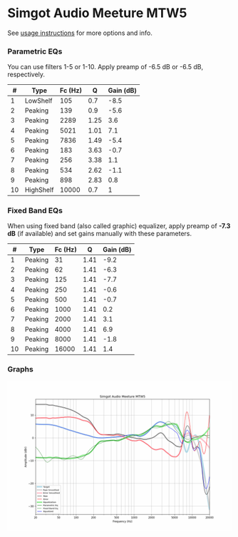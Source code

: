 # Simgot Audio Meeture MTW5
See [usage instructions](https://github.com/jaakkopasanen/AutoEq#usage) for more options and info.

### Parametric EQs
You can use filters 1-5 or 1-10. Apply preamp of -6.5 dB or -6.5 dB, respectively.

|   # | Type      |   Fc (Hz) |    Q |   Gain (dB) |
|-----|-----------|-----------|------|-------------|
|   1 | LowShelf  |       105 | 0.7  |        -8.5 |
|   2 | Peaking   |       139 | 0.9  |        -5.6 |
|   3 | Peaking   |      2289 | 1.25 |         3.6 |
|   4 | Peaking   |      5021 | 1.01 |         7.1 |
|   5 | Peaking   |      7836 | 1.49 |        -5.4 |
|   6 | Peaking   |       183 | 3.63 |        -0.7 |
|   7 | Peaking   |       256 | 3.38 |         1.1 |
|   8 | Peaking   |       534 | 2.62 |        -1.1 |
|   9 | Peaking   |       898 | 2.83 |         0.8 |
|  10 | HighShelf |     10000 | 0.7  |         1   |

### Fixed Band EQs
When using fixed band (also called graphic) equalizer, apply preamp of **-7.3 dB** (if available) and set gains manually with these parameters.

|   # | Type    |   Fc (Hz) |    Q |   Gain (dB) |
|-----|---------|-----------|------|-------------|
|   1 | Peaking |        31 | 1.41 |        -9.2 |
|   2 | Peaking |        62 | 1.41 |        -6.3 |
|   3 | Peaking |       125 | 1.41 |        -7.7 |
|   4 | Peaking |       250 | 1.41 |        -0.6 |
|   5 | Peaking |       500 | 1.41 |        -0.7 |
|   6 | Peaking |      1000 | 1.41 |         0.2 |
|   7 | Peaking |      2000 | 1.41 |         3.1 |
|   8 | Peaking |      4000 | 1.41 |         6.9 |
|   9 | Peaking |      8000 | 1.41 |        -1.8 |
|  10 | Peaking |     16000 | 1.41 |         1.4 |

### Graphs
![](./Simgot%20Audio%20Meeture%20MTW5.png)
